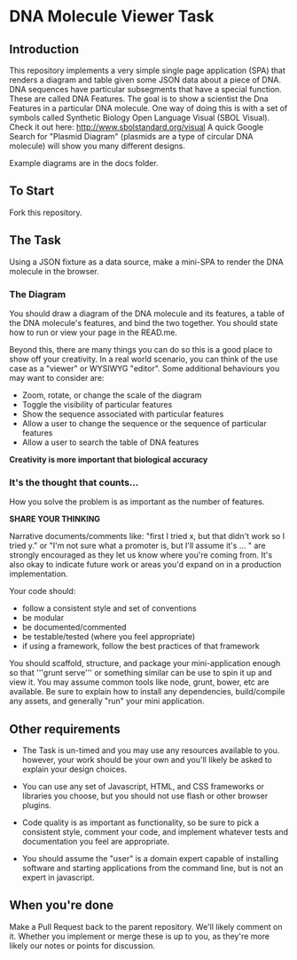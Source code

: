 # DNA Molecule Viewer Task

## Introduction
This repository implements a very simple single page application (SPA) that 
renders a diagram and table given some JSON data about a piece of DNA. DNA 
sequences have particular subsegments that have a special function. These are 
called DNA Features. The goal is to show a scientist the Dna Features in a
particular DNA molecule. One way of doing this is with a set of symbols called
Synthetic Biology Open Language Visual (SBOL Visual). 
Check it out here: http://www.sbolstandard.org/visual
A quick Google Search for "Plasmid Diagram" (plasmids are a type of circular
DNA molecule) will show you many different designs.

Example diagrams are in the docs folder.

## To Start
Fork this repository.

## The Task
Using a JSON fixture as a data source, make a mini-SPA to render the DNA molecule
in the browser.

### The Diagram
You should draw a diagram of the DNA molecule and its features,  a table of the
DNA molecule's features, and bind the two together. You should state how to run
or view your page in the READ.me. 

Beyond this, there are many things you can do
so this is a good place to show off your creativity. In a real world scenario,
you can think of the use case as a "viewer" or  WYSIWYG "editor".
Some additional behaviours you may want to consider are:

- Zoom, rotate, or change the scale of the diagram
- Toggle the visibility of particular features
- Show the sequence associated with particular features
- Allow a user to change the sequence or the sequence of particular features
- Allow a user to search the table of DNA features

**Creativity is more important that biological accuracy**

### It's the thought that counts...
How you solve the problem is as important as the number of features. 

**SHARE YOUR THINKING**

Narrative documents/comments like:
"first I tried x, but that didn't work so I tried y."  or "I'm not sure what a
promoter is, but I'll assume it's ... " are strongly encouraged as they let us
know where you're coming from. It's also okay to indicate future work or areas
you'd expand on in a production implementation.

Your code should:
 - follow a consistent style and set of conventions
 - be modular
 - be documented/commented
 - be testable/tested (where you feel appropriate)
 - if using a framework, follow the best practices of that framework
 
You should scaffold, structure, and package your mini-application enough so 
that '''grunt serve''' or something similar can be use to spin it up and view it.
You may assume common tools like node, grunt, bower, etc are available.
Be sure to explain how to install any dependencies, build/compile any assets, 
and generally "run" your mini application.


## Other requirements

- The Task is un-timed and you may use any resources available to you. however,
your work should be your own and you'll likely be asked to explain your design
choices.

- You can use any set of Javascript, HTML, and CSS frameworks or libraries you
 choose, but you should not use flash or other browser plugins.

- Code quality is as important as functionality, so be sure to pick a 
 consistent style, comment your code, and implement whatever tests and 
 documentation you feel are appropriate.

- You should assume the "user" is a domain expert capable of installing software
 and starting applications from the command line, but is not an expert in 
 javascript.

## When you're done
Make a Pull Request back to the parent repository. We'll likely comment on it.
Whether you implement or merge these is up to you, as they're more likely our
notes or points for discussion.


